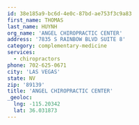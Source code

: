 ```yaml
---
id: 38e185a9-bc6d-4e0c-87bd-ae753f3c9a83
first_name: THOMAS
last_name: HUYNH
org_name: 'ANGEL CHIROPRACTIC CENTER'
address: '7835 S RAINBOW BLVD SUITE 8'
category: complementary-medicine
services:
  - chiropractors
phone: 702-625-0671
city: 'LAS VEGAS'
state: NV
zip: '89139'
title: 'ANGEL CHIROPRACTIC CENTER'
_geoloc:
  lng: -115.20342
  lat: 36.031873
---
```

